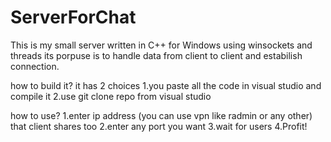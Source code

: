 # ServerForChat

This is my small server written in C++ for Windows using winsockets and threads
its porpuse is to handle data from client to client and estabilish connection.

how to build it? it has 2 choices
1.you paste all the code in visual studio and compile it
2.use git clone repo from visual studio

how to use?
1.enter ip address (you can use vpn like radmin or any other) that client shares too
2.enter any port you want
3.wait for users
4.Profit!
